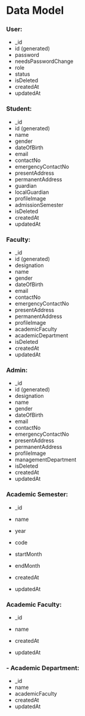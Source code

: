 # Data Model

### User:

- \_id
- id (generated)
- password
- needsPasswordChange
- role
- status
- isDeleted
- createdAt
- updatedAt

### Student:

- \_id
- id (generated)
- name
- gender
- dateOfBirth
- email
- contactNo
- emergencyContactNo
- presentAddress
- permanentAddress
- guardian
- localGuardian
- profileImage
- admissionSemester
- isDeleted
- createdAt
- updatedAt

### Faculty:

- \_id
- id (generated)
- designation
- name
- gender
- dateOfBirth
- email
- contactNo
- emergencyContactNo
- presentAddress
- permanentAddress
- profileImage
- academicFaculty
- academicDepartment
- isDeleted
- createdAt
- updatedAt

### Admin:

- \_id
- id (generated)
- designation
- name
- gender
- dateOfBirth
- email
- contactNo
- emergencyContactNo
- presentAddress
- permanentAddress
- profileImage
- managementDepartment
- isDeleted
- createdAt
- updatedAt

### Academic Semester:

- \_id

- name
- year
- code
- startMonth
- endMonth
- createdAt
- updatedAt

### Academic Faculty:

- \_id

- name
- createdAt
- updatedAt

### - Academic Department:

- \_id
- name
- academicFaculty
- createdAt
- updatedAt
